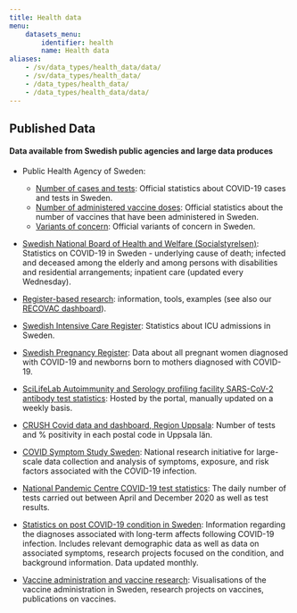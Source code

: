 ```yaml
---
title: Health data
menu:
    datasets_menu:
        identifier: health
        name: Health data
aliases:
    - /sv/data_types/health_data/data/
    - /sv/data_types/health_data/
    - /data_types/health_data/
    - /data_types/health_data/data/
---
```

## Published Data

#### Data available from Swedish public agencies and large data produces

* Public Health Agency of Sweden:
    * [Number of cases and tests](https://www.folkhalsomyndigheten.se/smittskydd-beredskap/utbrott/aktuella-utbrott/covid-19/bekraftade-fall-i-sverige/): Official statistics about COVID-19 cases and tests in Sweden.
    * [Number of administered vaccine doses](https://www.folkhalsomyndigheten.se/smittskydd-beredskap/utbrott/aktuella-utbrott/covid-19/vaccination-mot-covid-19/statistik/statistik-over-registrerade-vaccinationer-covid-19/): Official statistics about the number of vaccines that have been administered in Sweden.
    * [Variants of concern](https://www.folkhalsomyndigheten.se/smittskydd-beredskap/utbrott/aktuella-utbrott/covid-19/statistik-och-analyser/sars-cov-2-virusvarianter-av-sarskild-betydelse): Official variants of concern in Sweden.

* [Swedish National Board of Health and Welfare (Socialstyrelsen)](https://www.socialstyrelsen.se/statistik-och-data/statistik/statistik-om-covid-19/): Statistics on COVID-19 in Sweden - underlying cause of death; infected and deceased among the elderly and among persons with disabilities and residential arrangements; inpatient care (updated every Wednesday).

* [Register-based research](https://covid19dataportal.se/register-based-research/): information, tools, examples (see also our [RECOVAC dashboard](https://covid19dataportal.se/dashboards/recovac/)).

* [Swedish Intensive Care Register](https://www.icuregswe.org/data--resultat/covid-19-i-svensk-intensivvard/): Statistics about ICU admissions in Sweden.

* [Swedish Pregnancy Register](https://www.medscinet.com/gr/default.aspx): Data about all pregnant women diagnosed with COVID-19 and newborns born to mothers diagnosed with COVID-19.

* [SciLifeLab Autoimmunity and Serology profiling facility SARS-CoV-2 antibody test statistics](/dashboards/serology-statistics/): Hosted by the portal, manually updated on a weekly basis.

* [CRUSH Covid data and dashboard, Region Uppsala](/dashboards/crush_covid/): Number of tests and % positivity in each postal code in Uppsala län.

* [COVID Symptom Study Sweden](/dashboards/symptom_study_sweden/): National research initiative for large-scale data collection and analysis of symptoms, exposure, and risk factors associated with the COVID-19 infection.

* [National Pandemic Centre COVID-19 test statistics](/dashboards/npc-statistics/): The daily number of tests carried out between April and December 2020 as well as test results.

* [Statistics on post COVID-19 condition in Sweden](/dashboards/post_covid/): Information regarding the diagnoses associated with long-term affects following COVID-19 infection. Includes relevant demographic data as well as data on associated symptoms, research projects focused on the condition, and background information. Data updated monthly.

* [Vaccine administration and vaccine research](/dashboards/vaccines/): Visualisations of the vaccine administration in Sweden, research projects on vaccines, publications on vaccines.
